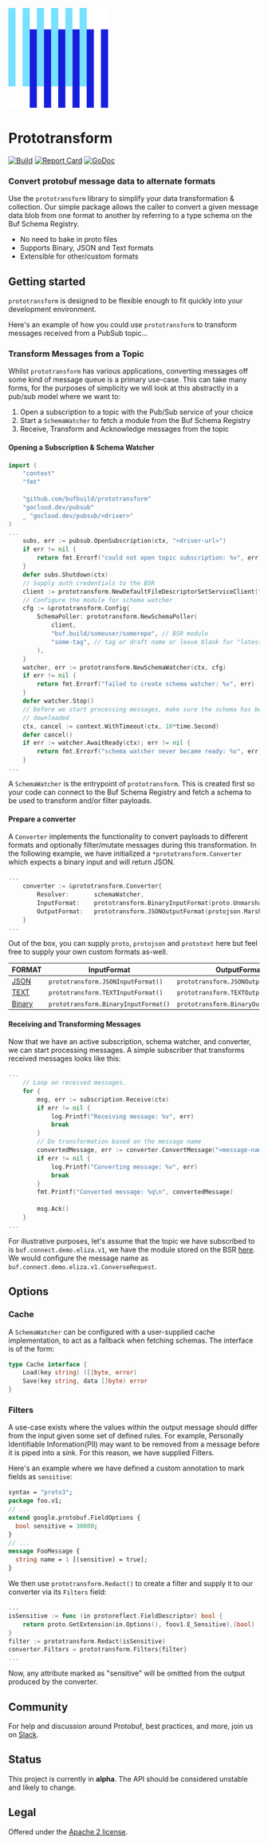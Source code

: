 ![The Buf logo](./.github/buf-logo.svg)

# Prototransform

[![Build](https://github.com/bufbuild/prototransform/actions/workflows/ci.yaml/badge.svg?branch=main)][badges_ci]
[![Report Card](https://goreportcard.com/badge/github.com/bufbuild/prototransform)][badges_goreportcard]
[![GoDoc](https://pkg.go.dev/badge/github.com/bufbuild/prototransform.svg)][badges_godoc]

### Convert protobuf message data to alternate formats

Use the `prototransform` library to simplify your data transformation &
collection. Our simple package allows the caller to convert a given message data
blob from one format to another by referring to a type schema on the Buf Schema
Registry.

* No need to bake in proto files
* Supports Binary, JSON and Text formats
* Extensible for other/custom formats

## Getting started

`prototransform` is designed to be flexible enough to fit quickly into your
development environment.

Here's an example of how you could use `prototransform` to transform messages
received from a PubSub topic...

### Transform Messages from a Topic

Whilst `prototransform` has various applications, converting messages off some
kind of message queue is a primary use-case. This can take many forms, for the
purposes of simplicity we will look at this abstractly in a pub/sub model where
we want to:

1. Open a subscription to a topic with the Pub/Sub service of your choice
2. Start a `SchemaWatcher` to fetch a module from the Buf Schema Registry
3. Receive, Transform and Acknowledge messages from the topic

#### Opening a Subscription & Schema Watcher

```go
import (
	"context"
	"fmt"

	"github.com/bufbuild/prototransform"
	"gocloud.dev/pubsub"
	_ "gocloud.dev/pubsub/<driver>"
)
...
	subs, err := pubsub.OpenSubscription(ctx, "<driver-url>")
	if err != nil {
		return fmt.Errorf("could not open topic subscription: %v", err)
	}
	defer subs.Shutdown(ctx)
	// Supply auth credentials to the BSR
	client := prototransform.NewDefaultFileDescriptorSetServiceClient("<bsr-token>")
	// Configure the module for schema watcher
	cfg := &prototransform.Config{
		SchemaPoller: prototransform.NewSchemaPoller(
			client,
			"buf.build/someuser/somerepo", // BSR module
			"some-tag", // tag or draft name or leave blank for "latest"
		),
	}
	watcher, err := prototransform.NewSchemaWatcher(ctx, cfg)
	if err != nil {
		return fmt.Errorf("failed to create schema watcher: %v", err)
	}
	defer watcher.Stop()
	// before we start processing messages, make sure the schema has been
	// downloaded
	ctx, cancel := context.WithTimeout(ctx, 10*time.Second)
	defer cancel()
	if err := watcher.AwaitReady(ctx); err != nil {
		return fmt.Errorf("schema watcher never became ready: %v", err)
	}
...
```

A `SchemaWatcher` is the entrypoint of `prototransform`. This is created first
so your code can connect to the Buf Schema Registry and fetch a schema to be used
to transform and/or filter payloads.

#### Prepare a converter

A `Converter` implements the functionality to convert payloads to different formats
and optionally filter/mutate messages during this transformation. In the following
example, we have initialized a `*prototransform.Converter` which expects a binary
input and will return JSON.

```go
...
    converter := &prototransform.Converter{
        Resolver:       schemaWatcher,
        InputFormat:    prototransform.BinaryInputFormat(proto.UnmarshalOptions{}),
        OutputFormat:   prototransform.JSONOutputFormat(protojson.MarshalOptions{}),
    }
...
```

Out of the box, you can supply `proto`, `protojson` and `prototext` here but
feel free to supply your own custom formats as-well.

| FORMAT                                                                                  | InputFormat                          | OutputFormat                          |
|-----------------------------------------------------------------------------------------|--------------------------------------|---------------------------------------|
| [JSON](https://pkg.go.dev/google.golang.org/protobuf/encoding/protojson#MarshalOptions) | `prototransform.JSONInputFormat()`   | `prototransform.JSONOutputFormat()`   |
| [TEXT](https://pkg.go.dev/google.golang.org/protobuf/encoding/prototext#MarshalOptions) | `prototransform.TEXTInputFormat()`   | `prototransform.TEXTOutputFormat()`   |
| [Binary](https://pkg.go.dev/google.golang.org/protobuf/proto#MarshalOptions)            | `prototransform.BinaryInputFormat()` | `prototransform.BinaryOutputFormat()` |

#### Receiving and Transforming Messages

Now that we have an active subscription, schema watcher, and converter, we can
start processing messages. A simple subscriber that transforms received messages
looks like this:

```go
...
    // Loop on received messages.
    for {
        msg, err := subscription.Receive(ctx)
        if err != nil {
            log.Printf("Receiving message: %v", err)
            break
        }
        // Do transformation based on the message name
        convertedMessage, err := converter.ConvertMessage("<message-name>", msg.Body)
        if err != nil {
            log.Printf("Converting message: %v", err)
            break
        }
        fmt.Printf("Converted message: %q\n", convertedMessage)

        msg.Ack()
    }
...
```

For illustrative purposes, let's assume that the topic we have subscribed to is
`buf.connect.demo.eliza.v1`, we have the module stored on the BSR [here](https://buf.build/bufbuild/eliza).
We would configure the message name as `buf.connect.demo.eliza.v1.ConverseRequest`.

## Options

### Cache

A `SchemaWatcher` can be configured with a user-supplied cache
implementation, to act as a fallback when fetching schemas. The interface is of
the form:

```go
type Cache interface {
    Load(key string) ([]byte, error)
    Save(key string, data []byte) error
}
```

### Filters

A use-case exists where the values within the output message should differ from
the input given some set of defined rules. For example, Personally Identifiable
Information(PII) may want to be removed from a message before it is piped into a
sink. For this reason, we have supplied Filters.

Here's an example where we have defined a custom annotation to mark fields
as `sensitive`:

```protobuf
syntax = "proto3";
package foo.v1;
// ...
extend google.protobuf.FieldOptions {
  bool sensitive = 30000;
}
// ...
message FooMessage {
  string name = 1 [(sensitive) = true];
}
```

We then use `prototransform.Redact()` to create a filter and
supply it to our converter via its `Filters` field:

```go
...
isSensitive := func (in protoreflect.FieldDescriptor) bool {
    return proto.GetExtension(in.Options(), foov1.E_Sensitive).(bool)
}
filter := prototransform.Redact(isSensitive)
converter.Filters = prototransform.Filters{filter}
...
```

Now, any attribute marked as "sensitive" will be omitted from the output
produced by the converter.

## Community

For help and discussion around Protobuf, best practices, and more, join us
on [Slack][badges_slack].

## Status

This project is currently in **alpha**. The API should be considered unstable and likely to change.

## Legal

Offered under the [Apache 2 license][license].

[badges_ci]: https://github.com/bufbuild/prototransform/actions/workflows/ci.yaml
[badges_goreportcard]: https://goreportcard.com/report/github.com/bufbuild/prototransform
[badges_godoc]: https://pkg.go.dev/github.com/bufbuild/prototransform
[badges_slack]: https://join.slack.com/t/bufbuild/shared_invite/zt-f5k547ki-dW9LjSwEnl6qTzbyZtPojw
[license]: https://github.com/bufbuild/prototransform/blob/main/LICENSE.txt
